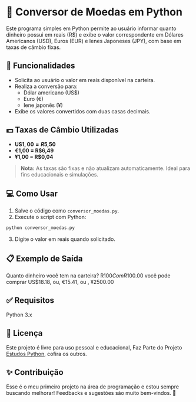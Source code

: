 # 💱 Conversor de Moedas em Python

Este programa simples em Python permite ao usuário informar quanto dinheiro possui em reais (R$) e exibe o valor correspondente em Dólares Americanos (USD), Euros (EUR) e Ienes Japoneses (JPY), com base em taxas de câmbio fixas.

## 🧮 Funcionalidades

- Solicita ao usuário o valor em reais disponível na carteira.
- Realiza a conversão para:
  - Dólar americano (US$)
  - Euro (€)
  - Iene japonês (¥)
- Exibe os valores convertidos com duas casas decimais.

## 💵 Taxas de Câmbio Utilizadas

- **US$1,00 = R$5,50**
- **€1,00 = R$6,49**
- **¥1,00 = R$0,04**

> **Nota:** As taxas são fixas e não atualizam automaticamente. Ideal para fins educacionais e simulações.

## 💻 Como Usar

1. Salve o código como `conversor_moedas.py`.
2. Execute o script com Python:

```bash
python conversor_moedas.py
```
3. Digite o valor em reais quando solicitado.

## 📋 Exemplo de Saída

Quanto dinheiro você tem na carteira? R$100
Com R$100.00 você pode comprar US$18.18, ou, €15.41, ou , ¥2500.00

## ✅ Requisitos
Python 3.x

## 📄 Licença
Este projeto é livre para uso pessoal e educacional, Faz Parte do Projeto [Estudos Python](https://github.com/ei-Gih/Estudos_Python), cofira os outros.

## ✨ Contribuição
Esse é o meu primeiro projeto na área de programação e estou sempre buscando melhorar! Feedbacks e sugestões são muito bem-vindos. 🚀
